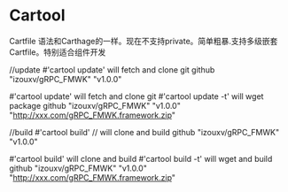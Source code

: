 # Cartool

Cartfile 语法和Carthage的一样。现在不支持private。简单粗暴.支持多级嵌套Cartfile。特别适合组件开发
 
//update
#'cartool update'  will fetch and clone git
github "izouxv/gRPC_FMWK" "v1.0.0"    

#'cartool update' will fetch and clone git
#'cartool update -t' will wget package
github "izouxv/gRPC_FMWK" "v1.0.0" "http://xxx.com/gRPC_FMWK.framework.zip"  


//build 
#'cartool build' // will clone and build
github "izouxv/gRPC_FMWK" "v1.0.0"    

#'cartool build' will clone and build
#'cartool build -t' will wget and build
github "izouxv/gRPC_FMWK" "v1.0.0" "http://xxx.com/gRPC_FMWK.framework.zip"  
